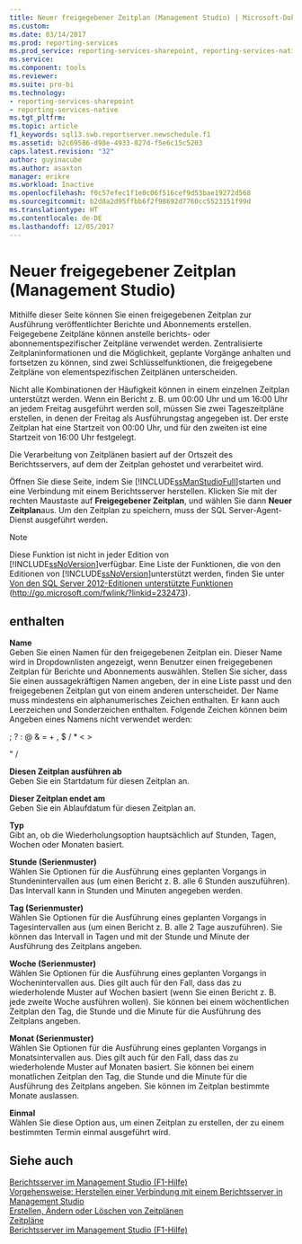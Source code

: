 ```yaml
---
title: Neuer freigegebener Zeitplan (Management Studio) | Microsoft-Dokumentation
ms.custom: 
ms.date: 03/14/2017
ms.prod: reporting-services
ms.prod_service: reporting-services-sharepoint, reporting-services-native
ms.service: 
ms.component: tools
ms.reviewer: 
ms.suite: pro-bi
ms.technology:
- reporting-services-sharepoint
- reporting-services-native
ms.tgt_pltfrm: 
ms.topic: article
f1_keywords: sql13.swb.reportserver.newschedule.f1
ms.assetid: b2c69586-d98e-4933-827d-f5e6c15c5203
caps.latest.revision: "32"
author: guyinacube
ms.author: asaxton
manager: erikre
ms.workload: Inactive
ms.openlocfilehash: f0c57efec1f1e0c06f516cef9d53bae19272d568
ms.sourcegitcommit: b2d8a2d95ffbb6f2f98692d7760cc5523151f99d
ms.translationtype: HT
ms.contentlocale: de-DE
ms.lasthandoff: 12/05/2017
---
```

# <a name="new-shared-schedule-management-studio"></a>Neuer freigegebener Zeitplan (Management Studio)
  Mithilfe dieser Seite können Sie einen freigegebenen Zeitplan zur Ausführung veröffentlichter Berichte und Abonnements erstellen. Feigegebene Zeitpläne können anstelle berichts- oder abonnementspezifischer Zeitpläne verwendet werden. Zentralisierte Zeitplaninformationen und die Möglichkeit, geplante Vorgänge anhalten und fortsetzen zu können, sind zwei Schlüsselfunktionen, die freigegebene Zeitpläne von elementspezifischen Zeitplänen unterscheiden.  
  
 Nicht alle Kombinationen der Häufigkeit können in einem einzelnen Zeitplan unterstützt werden. Wenn ein Bericht z. B. um 00:00 Uhr und um 16:00 Uhr an jedem Freitag ausgeführt werden soll, müssen Sie zwei Tageszeitpläne erstellen, in denen der Freitag als Ausführungstag angegeben ist. Der erste Zeitplan hat eine Startzeit von 00:00 Uhr, und für den zweiten ist eine Startzeit von 16:00 Uhr festgelegt.  
  
 Die Verarbeitung von Zeitplänen basiert auf der Ortszeit des Berichtsservers, auf dem der Zeitplan gehostet und verarbeitet wird.  
  
 Öffnen Sie diese Seite, indem Sie [!INCLUDE[ssManStudioFull](../../includes/ssmanstudiofull-md.md)]starten und eine Verbindung mit einem Berichtsserver herstellen. Klicken Sie mit der rechten Maustaste auf **Freigegebener Zeitplan**, und wählen Sie dann **Neuer Zeitplan**aus. Um den Zeitplan zu speichern, muss der SQL Server-Agent-Dienst ausgeführt werden.  
  
> [!NOTE]  
>  Diese Funktion ist nicht in jeder Edition von [!INCLUDE[ssNoVersion](../../includes/ssnoversion-md.md)]verfügbar. Eine Liste der Funktionen, die von den Editionen von [!INCLUDE[ssNoVersion](../../includes/ssnoversion-md.md)]unterstützt werden, finden Sie unter [Von den SQL Server 2012-Editionen unterstützte Funktionen](http://go.microsoft.com/fwlink/?linkid=232473) (http://go.microsoft.com/fwlink/?linkid=232473).  
  
## <a name="options"></a>enthalten  
 **Name**  
 Geben Sie einen Namen für den freigegebenen Zeitplan ein. Dieser Name wird in Dropdownlisten angezeigt, wenn Benutzer einen freigegebenen Zeitplan für Berichte und Abonnements auswählen. Stellen Sie sicher, dass Sie einen aussagekräftigen Namen angeben, der in eine Liste passt und den freigegebenen Zeitplan gut von einem anderen unterscheidet. Der Name muss mindestens ein alphanumerisches Zeichen enthalten. Er kann auch Leerzeichen und Sonderzeichen enthalten. Folgende Zeichen können beim Angeben eines Namens nicht verwendet werden:  
  
 ; ? : @ & = + , $ / * < >  
  
 " /  
  
 **Diesen Zeitplan ausführen ab**  
 Geben Sie ein Startdatum für diesen Zeitplan an.  
  
 **Dieser Zeitplan endet am**  
 Geben Sie ein Ablaufdatum für diesen Zeitplan an.  
  
 **Typ**  
 Gibt an, ob die Wiederholungsoption hauptsächlich auf Stunden, Tagen, Wochen oder Monaten basiert.  
  
 **Stunde (Serienmuster)**  
 Wählen Sie Optionen für die Ausführung eines geplanten Vorgangs in Stundenintervallen aus (um einen Bericht z. B. alle 6 Stunden auszuführen). Das Intervall kann in Stunden und Minuten angegeben werden.  
  
 **Tag (Serienmuster)**  
 Wählen Sie Optionen für die Ausführung eines geplanten Vorgangs in Tagesintervallen aus (um einen Bericht z. B. alle 2 Tage auszuführen). Sie können das Intervall in Tagen und mit der Stunde und Minute der Ausführung des Zeitplans angeben.  
  
 **Woche (Serienmuster)**  
 Wählen Sie Optionen für die Ausführung eines geplanten Vorgangs in Wochenintervallen aus. Dies gilt auch für den Fall, dass das zu wiederholende Muster auf Wochen basiert (wenn Sie einen Bericht z. B. jede zweite Woche ausführen wollen). Sie können bei einem wöchentlichen Zeitplan den Tag, die Stunde und die Minute für die Ausführung des Zeitplans angeben.  
  
 **Monat (Serienmuster)**  
 Wählen Sie Optionen für die Ausführung eines geplanten Vorgangs in Monatsintervallen aus. Dies gilt auch für den Fall, dass das zu wiederholende Muster auf Monaten basiert. Sie können bei einem monatlichen Zeitplan den Tag, die Stunde und die Minute für die Ausführung des Zeitplans angeben. Sie können im Zeitplan bestimmte Monate auslassen.  
  
 **Einmal**  
 Wählen Sie diese Option aus, um einen Zeitplan zu erstellen, der zu einem bestimmten Termin einmal ausgeführt wird.  
  
## <a name="see-also"></a>Siehe auch  
 [Berichtsserver im Management Studio (F1-Hilfe)](../../reporting-services/tools/report-server-in-management-studio-f1-help.md)   
 [Vorgehensweise: Herstellen einer Verbindung mit einem Berichtsserver in Management Studio](../../reporting-services/tools/connect-to-a-report-server-in-management-studio.md)   
 [Erstellen, Ändern oder Löschen von Zeitplänen](../../reporting-services/subscriptions/create-modify-and-delete-schedules.md)   
 [Zeitpläne](../../reporting-services/subscriptions/schedules.md)   
 [Berichtsserver im Management Studio (F1-Hilfe)](../../reporting-services/tools/report-server-in-management-studio-f1-help.md)  
  
  
